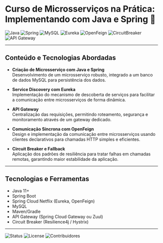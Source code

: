 # Curso de Microsserviços na Prática: Implementando com Java e Spring 🚀

![Java](https://img.shields.io/badge/Java-ED8B00?style=for-the-badge&logo=java&logoColor=white)
![Spring](https://img.shields.io/badge/Spring-6DB33F?style=for-the-badge&logo=spring&logoColor=white)
![MySQL](https://img.shields.io/badge/MySQL-4479A1?style=for-the-badge&logo=mysql&logoColor=white)
![Eureka](https://img.shields.io/badge/Eureka-FF6F61?style=for-the-badge&logo=springboot&logoColor=white)
![OpenFeign](https://img.shields.io/badge/OpenFeign-007ACC?style=for-the-badge&logo=java&logoColor=white)
![CircuitBreaker](https://img.shields.io/badge/Circuit_Breaker-ff69b4?style=for-the-badge)
![API Gateway](https://img.shields.io/badge/API_Gateway-008080?style=for-the-badge)

---

## Conteúdo e Tecnologias Abordadas

- **Criação de Microsserviço com Java e Spring**  
  Desenvolvimento de um microsserviço robusto, integrado a um banco de dados MySQL para persistência dos dados.

- **Service Discovery com Eureka**  
  Implementação do mecanismo de descoberta de serviços para facilitar a comunicação entre microsserviços de forma dinâmica.

- **API Gateway**  
  Centralização das requisições, permitindo roteamento, segurança e monitoramento através de um gateway dedicado.

- **Comunicação Síncrona com OpenFeign**  
  Design e implementação da comunicação entre microsserviços usando clientes declarativos para chamadas HTTP simples e eficientes.

- **Circuit Breaker e Fallback**  
  Aplicação dos padrões de resiliência para tratar falhas em chamadas remotas, garantindo maior estabilidade da aplicação.

---

## Tecnologias e Ferramentas

- Java 11+
- Spring Boot
- Spring Cloud Netflix (Eureka, OpenFeign)
- MySQL
- Maven/Gradle
- API Gateway (Spring Cloud Gateway ou Zuul)
- Circuit Breaker (Resilience4j / Hystrix)

---
![Status](https://img.shields.io/badge/status-finalizado-green)
![License](https://img.shields.io/badge/license-MIT-blue)
![Contribuidores](https://img.shields.io/badge/contribuidores-01-orange)
